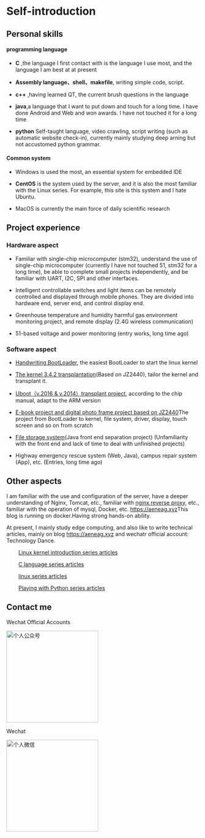 # Self-introduction
##  <i class="fa fa-star"></i> Personal skills

#### programming language
* **C** ,the language I first contact with is the language I use most, and the language I am best at at present

* **Assembly language、shell、makefile**, writing simple code, script.
* **c++** ,having learned QT, the current brush questions in the language
* **java**,a language that I want to put down and touch for a long time. I have done Android and Web and won awards. I have not touched it for a long time
* **python** Self-taught language, video crawling, script writing (such as automatic website check-in), currently mainly studying deep arning but not accustomed python grammar.

#### Common system
* Windows is used the most, an essential system for embedded IDE

* **CentOS**  is the system used by the server, and it is also the most familiar with the Linux series. For example, this site is this system and I hate Ubuntu.
* MacOS  is currently the main force of daily scientific research

## <i class="fas fa-award"></i> Project experience
### Hardware aspect
* Familiar with single-chip microcomputer (stm32), understand the use of single-chip microcomputer (currently I have not touched 51, stm32 for a long time), be able to complete small projects independently, and be familiar with UART, I2C, SPI and other interfaces.
* Intelligent controllable switches and light items can be remotely controlled and displayed through mobile phones. They are divided into hardware end, server end, and control display end.
* Greenhouse temperature and humidity harmful gas environment monitoring project, and remote display (2.4G wireless communication)

* 51-based voltage and power monitoring (entry works, long time ago)

### Software aspect
* [Handwriting BootLoader<i class="fa fa-hand-o-left"></i>](https://aeneag.xyz/articles/2021/05/25/1621910793955.html), the easiest BootLoader to start the linux kernel
* [The kernel 3.4.2 transplantation](https://aeneag.xyz/articles/2021/06/08/1623160617353.html)(Based on JZ2440), tailor the kernel and transplant it.
* [Uboot（v.2016 & v.2014）transplant project<i class="fa fa-hand-o-left"></i>](https://aeneag.xyz/articles/2021/06/04/1622783443968.html), according to the chip manual, adapt to the ARM version
* [E-book project and digital photo frame project based on JZ2440<i class="fa fa-hand-o-left"></i>](https://aeneag.xyz/articles/2021/07/14/1626262712552.html)The project from BootLoader to kernel, file system, driver, display, touch screen and so on from scratch
* [File storage system<i class="fa fa-hand-o-left"></i>](https://aeneag.xyz/articles/2021/04/13/1618294064331.html)(Java front end separation project) (Unfamiliarity with the front end and lack of time to deal with unfinished projects)

* Highway emergency rescue system (Web, Java), campus repair system (App), etc. (Entries, long time ago)

## <i class="fa fa-mail-forward"></i>Other aspects

I am familiar with the use and configuration of the server, have a deeper understanding of Nginx, Tomcat, etc., familiar with [nginx reverse proxy<i class="fa fa-hand-o-left"></i>](https://mp.weixin.qq.com/s/KTW-sqGxSAf0rEfSQn91Kg), etc., familiar with the operation of mysql, Docker, etc. [https://aeneag.xyz<i class="fa fa-hand-o-left"></i>](https://aeneag.xyz)This blog is running on docker.Having strong hands-on ability.

At present, I mainly study edge computing, and also like to write technical articles, mainly on blog [https://aeneag.xyz<i class="fa fa-hand-o-left"></i>](https://aeneag.xyz) and wechatr official account: Technology Dance.

&nbsp;&nbsp;&nbsp;&nbsp;&nbsp;&nbsp;&nbsp;&nbsp;[Linux kernel introduction series articles<i class="fa fa-hand-o-left"></i>](https://mp.weixin.qq.com/mp/appmsgalbum?__biz=MzkwMzIzODIzNA==&action=getalbum&album_id=2037048996593975300#wechat_redirect)

&nbsp;&nbsp;&nbsp;&nbsp;&nbsp;&nbsp;&nbsp;&nbsp;[C language series articles<i class="fa fa-hand-o-left"></i>](https://mp.weixin.qq.com/mp/appmsgalbum?__biz=MzkwMzIzODIzNA==&action=getalbum&album_id=2090455610793181186#wechat_redirect)

&nbsp;&nbsp;&nbsp;&nbsp;&nbsp;&nbsp;&nbsp;&nbsp;[linux series articles<i class="fa fa-hand-o-left"></i>](https://mp.weixin.qq.com/mp/appmsgalbum?__biz=MzkwMzIzODIzNA==&action=getalbum&album_id=2068779356419571716#wechat_redirect)

&nbsp;&nbsp;&nbsp;&nbsp;&nbsp;&nbsp;&nbsp;&nbsp;[Playing with Python series articles<i class="fa fa-hand-o-left"></i>](https://mp.weixin.qq.com/mp/appmsgalbum?__biz=MzkwMzIzODIzNA==&action=getalbum&album_id=2115067707141177347#wechat_redirect)

## Contact me

Wechat Official Accounts

<img   style="height: 240px;width: 240px; " src="https://b3logfile.com/file/2021/11/qrcode_for_gh_6991d24e23e2_344-91ebc4df.jpg" alt="个人公众号">

Wechat

<img style="height: 240px;width: 240px; " src="https://b3logfile.com/file/2021/11/WechatIMG91-dc5e5be8.jpeg" alt="个人微信">


<!--
**aeneag/aeneag** is a ✨ _special_ ✨ repository because its `README.md` (this file) appears on your GitHub profile.

Here are some ideas to get you started:

- 🔭 I’m currently working on ...
- 🌱 I’m currently learning ...
- 👯 I’m looking to collaborate on ...
- 🤔 I’m looking for help with ...
- 💬 Ask me about ...
- 📫 How to reach me: ...
- 😄 Pronouns: ...
- ⚡ Fun fact: ...
[![Anurag's GitHub stats](https://github-readme-stats.vercel.app/api?username=aeneag)](https://github.com/anuraghazra/github-readme-stats)
-->
